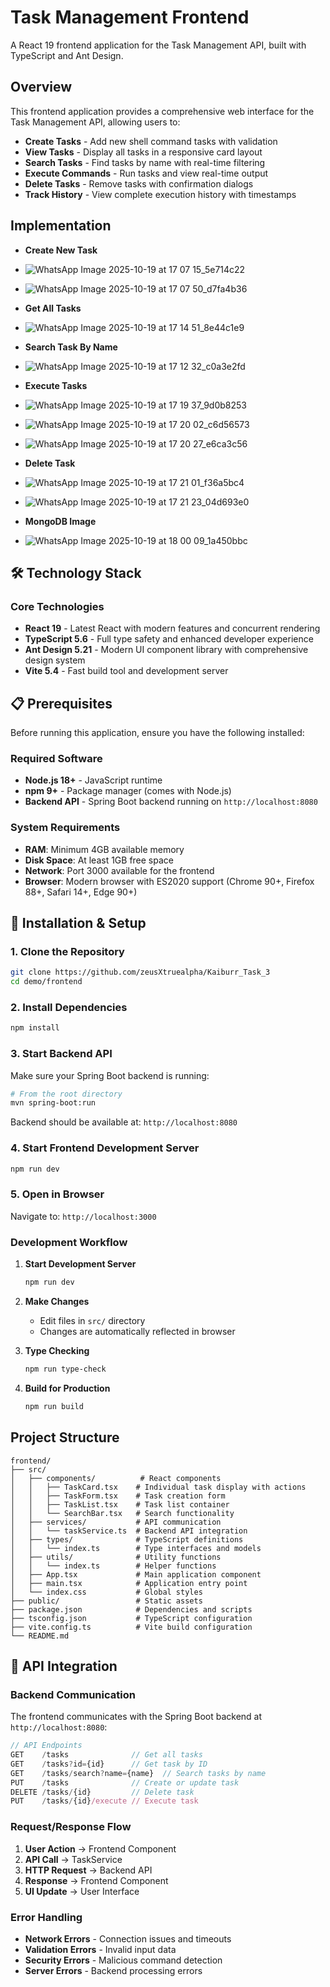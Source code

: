 # Task Management Frontend

A React 19 frontend application for the Task Management API, built with TypeScript and Ant Design. 


## Overview

This frontend application provides a comprehensive web interface for the Task Management API, allowing users to:

- **Create Tasks** - Add new shell command tasks with validation
- **View Tasks** - Display all tasks in a responsive card layout
- **Search Tasks** - Find tasks by name with real-time filtering
- **Execute Commands** - Run tasks and view real-time output
- **Delete Tasks** - Remove tasks with confirmation dialogs
- **Track History** - View complete execution history with timestamps


## Implementation

- **Create New Task**
- ![WhatsApp Image 2025-10-19 at 17 07 15_5e714c22](https://github.com/user-attachments/assets/41b865ca-a037-4ae1-a12e-00e0fb8c0a8d)
- ![WhatsApp Image 2025-10-19 at 17 07 50_d7fa4b36](https://github.com/user-attachments/assets/4e89f643-0750-42a1-ba3c-99372fe9d944)
  
- **Get All Tasks**
- ![WhatsApp Image 2025-10-19 at 17 14 51_8e44c1e9](https://github.com/user-attachments/assets/7b4af334-c737-4518-bffc-1644fae2d641)


- **Search Task By Name**
- ![WhatsApp Image 2025-10-19 at 17 12 32_c0a3e2fd](https://github.com/user-attachments/assets/fddd796a-af5b-4c67-9192-423328cc01a3)

- **Execute Tasks**
- ![WhatsApp Image 2025-10-19 at 17 19 37_9d0b8253](https://github.com/user-attachments/assets/426df8e4-45ed-414c-acbc-009e8017f4f8)
- ![WhatsApp Image 2025-10-19 at 17 20 02_c6d56573](https://github.com/user-attachments/assets/7bca2fe1-47a8-4f96-847c-e0b794005698)
- ![WhatsApp Image 2025-10-19 at 17 20 27_e6ca3c56](https://github.com/user-attachments/assets/f64ba5f3-bb44-4898-993c-53a0a7f34243)

- **Delete Task**
- ![WhatsApp Image 2025-10-19 at 17 21 01_f36a5bc4](https://github.com/user-attachments/assets/8757c38f-a659-4181-b975-d65ed25c472c)
- ![WhatsApp Image 2025-10-19 at 17 21 23_04d693e0](https://github.com/user-attachments/assets/2087fdfa-c5c5-45db-a790-e39003cb55f0)

- **MongoDB Image**
- ![WhatsApp Image 2025-10-19 at 18 00 09_1a450bbc](https://github.com/user-attachments/assets/8f25b1a0-054b-411a-a099-19c643012c93)



## 🛠️ Technology Stack

### **Core Technologies**
- **React 19** - Latest React with modern features and concurrent rendering
- **TypeScript 5.6** - Full type safety and enhanced developer experience
- **Ant Design 5.21** - Modern UI component library with comprehensive design system
- **Vite 5.4** - Fast build tool and development server


## 📋 Prerequisites

Before running this application, ensure you have the following installed:

### **Required Software**
- **Node.js 18+** - JavaScript runtime
- **npm 9+** - Package manager (comes with Node.js)
- **Backend API** - Spring Boot backend running on `http://localhost:8080`

### **System Requirements**
- **RAM**: Minimum 4GB available memory
- **Disk Space**: At least 1GB free space
- **Network**: Port 3000 available for the frontend
- **Browser**: Modern browser with ES2020 support (Chrome 90+, Firefox 88+, Safari 14+, Edge 90+)

## 🚀 Installation & Setup

### **1. Clone the Repository**
```bash
git clone https://github.com/zeusXtruealpha/Kaiburr_Task_3
cd demo/frontend
```

### **2. Install Dependencies**
```bash
npm install
```

### **3. Start Backend API**
Make sure your Spring Boot backend is running:
```bash
# From the root directory
mvn spring-boot:run
```
Backend should be available at: `http://localhost:8080`

### **4. Start Frontend Development Server**
```bash
npm run dev
```

### **5. Open in Browser**
Navigate to: `http://localhost:3000`


### **Development Workflow**

1. **Start Development Server**
   ```bash
   npm run dev
   ```

2. **Make Changes**
   - Edit files in `src/` directory
   - Changes are automatically reflected in browser

3. **Type Checking**
   ```bash
   npm run type-check
   ```

4. **Build for Production**
   ```bash
   npm run build
   ```


## Project Structure

```
frontend/
├── src/
│   ├── components/          # React components
│   │   ├── TaskCard.tsx    # Individual task display with actions
│   │   ├── TaskForm.tsx    # Task creation form
│   │   ├── TaskList.tsx    # Task list container
│   │   └── SearchBar.tsx   # Search functionality
│   ├── services/           # API communication
│   │   └── taskService.ts  # Backend API integration
│   ├── types/              # TypeScript definitions
│   │   └── index.ts        # Type interfaces and models
│   ├── utils/              # Utility functions
│   │   └── index.ts        # Helper functions
│   ├── App.tsx             # Main application component
│   ├── main.tsx            # Application entry point
│   └── index.css           # Global styles
├── public/                 # Static assets
├── package.json            # Dependencies and scripts
├── tsconfig.json           # TypeScript configuration
├── vite.config.ts          # Vite build configuration     
└── README.md              
```


## 🔄 API Integration

### **Backend Communication**

The frontend communicates with the Spring Boot backend at `http://localhost:8080`:

```typescript
// API Endpoints
GET    /tasks              // Get all tasks
GET    /tasks?id={id}      // Get task by ID
GET    /tasks/search?name={name}  // Search tasks by name
PUT    /tasks              // Create or update task
DELETE /tasks/{id}         // Delete task
PUT    /tasks/{id}/execute // Execute task
```

### **Request/Response Flow**

1. **User Action** → Frontend Component
2. **API Call** → TaskService
3. **HTTP Request** → Backend API
4. **Response** → Frontend Component
5. **UI Update** → User Interface

### **Error Handling**

- **Network Errors** - Connection issues and timeouts
- **Validation Errors** - Invalid input data
- **Security Errors** - Malicious command detection
- **Server Errors** - Backend processing errors

